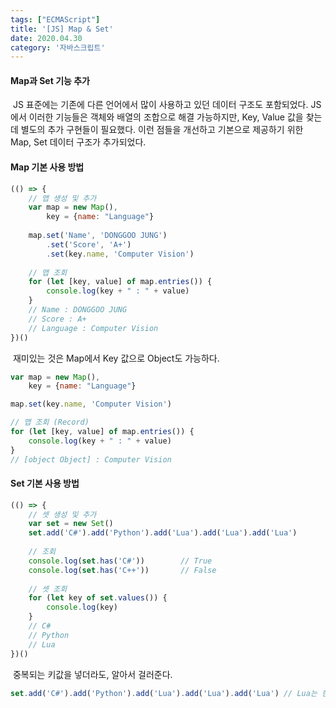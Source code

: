 ```yaml
---
tags: ["ECMAScript"]
title: '[JS] Map & Set'
date: 2020.04.30
category: '자바스크립트'
---
```


#### Map과  Set 기능 추가

​	JS 표준에는 기존에 다른 언어에서 많이 사용하고 있던 데이터 구조도  포함되었다. JS에서 이러한 기능들은 객체와 배열의 조합으로 해결 가능하지만, Key, Value 값을 찾는데 별도의 추가 구현들이 필요했다. 이런 점들을 개선하고 기본으로 제공하기 위한 Map, Set 데이터 구조가 추가되었다.



#### Map 기본 사용 방법

``` javascript
(() => {   
    // 맵 생성 및 추가
    var map = new Map(),
        key = {name: "Language"}
    
    map.set('Name', 'DONGGOO JUNG')
        .set('Score', 'A+')
        .set(key.name, 'Computer Vision')
        
    // 맵 조회
    for (let [key, value] of map.entries()) {
        console.log(key + " : " + value)
    }
    // Name : DONGGOO JUNG
    // Score : A+
    // Language : Computer Vision
})()
```

​	재미있는 것은 Map에서 Key 값으로 Object도 가능하다.

```javascript
var map = new Map(),
    key = {name: "Language"}

map.set(key.name, 'Computer Vision')

// 맵 조회 (Record)
for (let [key, value] of map.entries()) {
    console.log(key + " : " + value)
}
// [object Object] : Computer Vision
```



#### Set 기본 사용 방법

```javascript
(() => {
    // 셋 생성 및 추가
    var set = new Set()
    set.add('C#').add('Python').add('Lua').add('Lua').add('Lua')
    
    // 조회
    console.log(set.has('C#'))        // True
    console.log(set.has('C++'))       // False
    
    // 셋 조회
    for (let key of set.values()) {
        console.log(key)
    }
    // C#
    // Python
    // Lua
})()
```

​	중복되는 키값을 넣더라도, 알아서 걸러준다.

```javascript
set.add('C#').add('Python').add('Lua').add('Lua').add('Lua') // Lua는 한 번만 들어감
```



